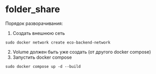 # folder_share


Порядок разворачивания:
1. Создать внешнюю сеть
```commandline
sudo docker network create eco-backend-network
```
2. Volume должен быть уже создать (от другого docker compose)
3. Запустить docker compose
```commandline
sudo docker compose up -d --build
```